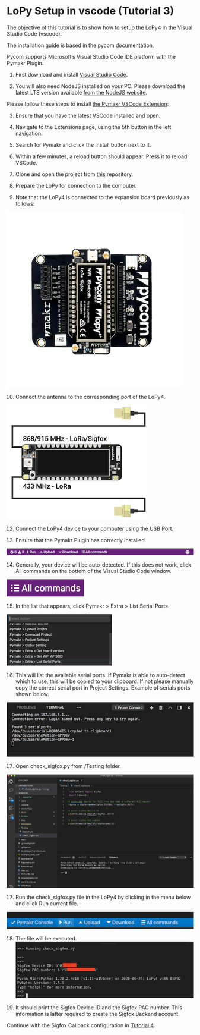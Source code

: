 # LoPy Setup in vscode (Tutorial 3)

The objective of this tutorial is to show how to setup the LoPy4 in the Visual Studio Code (vscode).

The installation guide is based in the pycom [documentation.](https://docs.pycom.io/gettingstarted/software/vscode/)

Pycom supports Microsoft’s Visual Studio Code IDE platform with the Pymakr Plugin.

1. First download and install [Visual Studio Code](https://code.visualstudio.com/).

2. You will also need NodeJS installed on your PC. Please download the latest LTS version available [from the NodeJS website](https://nodejs.org/).

Please follow these steps to install [the Pymakr VSCode Extension](https://marketplace.visualstudio.com/items?itemName=pycom.Pymakr):

3. Ensure that you have the latest VSCode installed and open.

4. Navigate to the Extensions page, using the 5th button in the left navigation.

5. Search for Pymakr and click the install button next to it.

6. Within a few minutes, a reload button should appear. Press it to reload VSCode.

7. Clone and open the project from [this](https://github.com/saguilarDevel/schc-sigfox) repository.

8. Prepare the LoPy for connection to the computer.

9. Note that the LoPy4 is connected to the expansion board previously as follows: 

![lopy-connection-diagram](images/LoPy4-connection-expantion-board.png)

10. Connect the antenna to the corresponding port of the LoPy4. 

![lopy-connection-antenna](images/lopy4-connection-antenna-1.png)


12. Connect the LoPy4 device to your computer using the USB Port.

13. Ensure that the Pymakr Plugin has correctly installed.

![pymark-configuration-ok](images/pymar-configuration-ok.png)

14. Generally, your device will be auto-detected. If this does not work, click All commands on the bottom of the Visual Studio Code window.

![pymark-menu](images/pymark-configuration-menu.png)

15. In the list that appears, click Pymakr > Extra > List Serial Ports.

![pymark-menu-open](images/pymark-configuration-menu-2.png)

16. This will list the available serial ports. If Pymakr is able to auto-detect which to use, this will be copied to your clipboard. If not please manually copy the correct serial port in Project Settings. Example of serials ports shown below.

![pymark-device-port](images/pymark-configuration-device-1.png)

17. Open check_sigfox.py from /Testing folder.


![vscode-setup-lopy](images/check-sigfox-Lopy-id-1.png)


17. Run the check_sigfox.py file in the LoPy4 by clicking in the menu below and click Run current file.


![vscode-setup-lopy](images/check-sigfox-Lopy-id-2.png)


18. The file will be executed.
![vscode-setup-lopy](images/check-sigfox-Lopy-id-3.png)

19. It should print the Sigfox Device ID and the Sigfox PAC number. This information is latter required to create the Sigfox Backend account.

Continue with the Sigfox Callback configuration in [Tutorial 4](/docs/Tutorial-4-Sigfox-callback_setup.md).